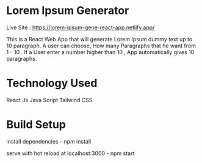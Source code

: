 # Lorem Ipsum Generator
Live Site : https://lorem-ipsum-gene-react-app.netlify.app/

This is a React Web App that will generate Lorem Ipsum dummy text up to 10 paragraph. A user can choose, How many Paragraphs that he want from 1 - 10 . If a User enter a number higher than 10 , App automatically gives 10 paragraphs.

# Technology Used

React Js
Java Script
Tailwind CSS

# Build Setup

install dependencies - npm install

serve with hot reload at localhost:3000 - npm start
